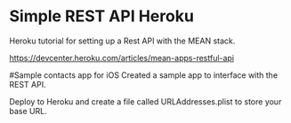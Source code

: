 # Simple REST API Heroku
Heroku tutorial for setting up a Rest API with the MEAN stack.

https://devcenter.heroku.com/articles/mean-apps-restful-api

#Sample contacts app for iOS 
Created a sample app to interface with the REST API.

Deploy to Heroku and create a file called URLAddresses.plist to store your base URL.
